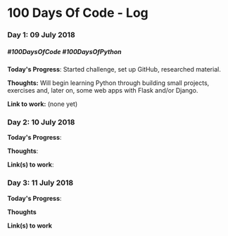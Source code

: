 # 100 Days Of Code - Log

### Day 1: 09 July 2018
##### #100DaysOfCode #100DaysOfPython

**Today's Progress**: Started challenge, set up GitHub, researched material.

**Thoughts:** Will begin learning Python through building small projects, exercises and, later on, some web apps with Flask and/or Django.

**Link to work:** (none yet)

### Day 2: 10 July 2018

**Today's Progress**: 

**Thoughts**: 

**Link(s) to work**: 


### Day 3: 11 July 2018

**Today's Progress**: 

**Thoughts** 

**Link(s) to work**


